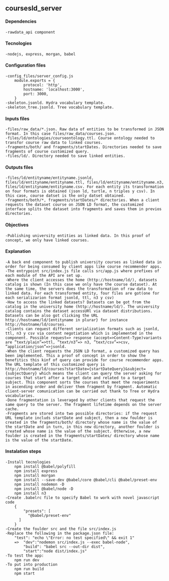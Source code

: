 ## coursesld_server
#### Dependencies
    -rawdata_api component
#### Tecnologies
    -nodejs, express, morgan, babel
#### Configuration files
	-config_files/server_config.js 
		module.exports = {
		    protocol: 'http',
		    hostname: 'localhost:3000',
		    port: 3000,
		}
	-skeleton.jsonld. Hydra vocabulary template.
	-skeleton_tree.jsonld. Tree vocabulary template.
#### Inputs files 
	-files/raw_data/*.json. Raw data of entities to be transformed in JSON format. In this case files/raw_data/courses.json.
	-files/ld/ontologies/courseontology.ttl. Course ontology needed to transfor course raw data to linked courses.
	-fragments/both/ and fragments/startDates. Directories needed to save fragments of course customized query.
	-files/ld/. Directory needed to save linked entities.
#### Outputs files
	-files/ld/entityname/entityname.jsonld, files/ld/entityname/entityname.ttl, files/ld/entityname/entityname.n3, files/ld/entityname/entityname.csv. For each entity its transformation on four formats is obtained (json ld, turtle, n triples y csv). In this case, course datset is the only datset obtained.
	-fragments/both/*, fragments/startDates/* directories. When a client requests the dataset course on JSON LD format, the customized interface splits the dataset into fragments and saves them in previos directories.
#### Objectives
    -Publishing university entities as linked data. In this proof of concept, we only have linked courses. 
#### Explanation
	-A back end component to publish university courses as linked data in order for being consumed by client apps like course recommender apps.
	-The entrypoint src/index.js file calls src/app.js where prefixes of each module of the API are set up.
    -Where the client accesses the home (http://hostname/ld/), datasets catalog is shown (In this case we only have the course dataset). At the same time, the servers does the transformation of raw data to linked data. For each transformed entity, four files are got(one for each serializarion format jsonld, ttl, n3 y csv) 
    -How to access the linked datasets? Datasets can be got from the catalog in the university home (http://hostname/ld/). The university catalog contains the dataset accessURl via dataset distributions. Datasets can be also got clicking the URL http://hostname/ld/{entityname in plurar} for instance http://hostname/ld/courses.
	-Clients can request different serialization formats such as jsonld, ttl, n3 y csv via content negotiation which is implemented in the component. Possible request=> response (accept=>Content-Type)variants are ”text/plain”=>ttl, ”text/n3”=> n3, ”text/csv”=>csv, ”application/json”=>jsonld. 
	-When the client requests the JSON LD format, a customized query has been implemented. This a proof of concept in order to show the benefitics this kinf of query can provide for course recommender apps. The URL template of this customized query is http://hostname/ld/courses?startDate={startDateQuery}&subject={subjectQuery} which means the client can query the server asking for courses that start after a target date and related to a target subject. This component sorts the courses that meet the requeriments in ascending order and deliver them fragment by fragment. Automatic client-server comunication can be carried out thank to Tree or Hydra vocabularies.  
    -Done fragmentation is leveraged by other clients that request the same query to the server. The fragment lifetime depends on the server cache.  
    -Fragments are stored into two possible directories: if the request URL template includs startDate and subject, then a new foulder is created in the fragments/both/ directory whose name is the value of the startDate and in turn, in this new directory, another foulder is created whose name is the value of the subject. Otherwise, a new foulder is created in the fragments/startDates/ directory whose name is the value of the startDate.
#### Instalation steps
    -Install tecnologies
		npm install @babel/polyfill 
		npm install express
		npm install morgan 
		npm install --save-dev @babel/core @babel/cli @babel/preset-env  
		npm install nodemon -D 
		npm install @babel/node -D 
		npm install n3
	-Create .babelrc file to specify Babel to work with novel javascript code
		{
		    "presets": [
  		      "@babel/preset-env"
  		  ]
		} 
	-Create the foulder src and the file src/index.js
	-Replace the following in the package.json file:
		"test": "echo \"Error: no test specified\" && exit 1" 
        =>	"dev":"nodemon src/index.js --exec babel-node",  
			"build": "babel src --out-dir dist",  
			"start":"node dist/index.js"	
	-To test the app:
		npm run dev
	-To put into production
		npm run build 
		npm start 
